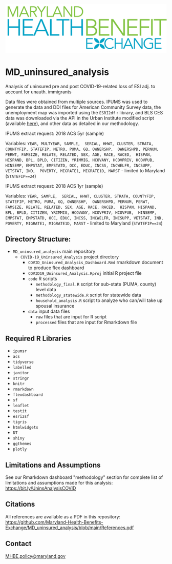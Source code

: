 ![MHBE logo](https://raw.githubusercontent.com/Maryland-Health-Benefits-Exchange/MD_uninsured_analysis/main/MHBE_color_transparent.png) 

# MD_uninsured_analysis
Analysis of uninsured pre and post COVID-19-related loss of ESI 
adj. to account for unauth. immigrants

Data files were obtained from multiple sources. IPUMS was used to generate the 
data and DDI files for American Community Survey data, the unemployment map was imported using the `ESRI2df`
r library, and BLS CES data was downloaded via the API in the Urban Institute
modified script (available [here](https://github.com/Maryland-Health-Benefits-Exchange/covid-neighborhood-job-analysis)), and other data as detailed in our methodology. 

IPUMS extract request: 2018 ACS 5yr (sample) 

Variables:
`YEAR, MULTYEAR, SAMPLE, 
SERIAL, HHWT, CLUSTER, STRATA, COUNTYFIP, STATEFIP, METRO, PUMA, GQ, OWNERSHP, 
OWNERSHPD, PERNUM, PERWT, FAMSIZE, RELATE, RELATED, SEX, AGE, RACE, RACED, 
HISPAN, HISPAND, BPL, BPLD, CITIZEN, YRIMMIG, HCOVANY, HCOVPRIV, HCOVPUB, 
HINSEMP, EMPSTAT, EMPSTATD, OCC, EDUC, INCSS, INCWELFR, INCSUPP, VETSTAT, IND, 
POVERTY, MIGRATE1, MIGRATE1D, MARST` - limited to Maryland (`STATEFIP==24`)

IPUMS extract request: 2018 ACS 1yr (sample) 

Variables:
`YEAR, SAMPLE, 
SERIAL, HHWT, CLUSTER, STRATA, COUNTYFIP, STATEFIP, METRO, PUMA, GQ, OWNERSHP, 
OWNERSHPD, PERNUM, PERWT, FAMSIZE, RELATE, RELATED, SEX, AGE, RACE, RACED, 
HISPAN, HISPAND, BPL, BPLD, CITIZEN, YRIMMIG, HCOVANY, HCOVPRIV, HCOVPUB, 
HINSEMP, EMPSTAT, EMPSTATD, OCC, EDUC, INCSS, INCWELFR, INCSUPP, VETSTAT, IND, 
POVERTY, MIGRATE1, MIGRATE1D, MARST` - limited to Maryland (`STATEFIP==24`)

## Directory Structure:
- `MD_uninsured_analysis`  main repository
  - `COVID-19_Uninsured_Analysis` project directory
    - `COVID_Uninsured_Analysis_Dashboard.Rmd`  rmarkdown document to produce 
    flex dashboard
    - `COVID19_Uninsured_Analysis.Rproj`  initial R project file
    - `code`  R scripts
      * `methodology_final.R` script for sub-state (PUMA, county) level data
      - `methodology_statewide.R` script for statewide data
      - `household_analysis.R` script to analyze who can/will take up spousal insurance
    - `data`  input data files
      * `raw`  files that are input for R script
      * `processed`  files that are input for Rmarkdown file
    

## Required R Libraries
- `ipumsr`
- `acs`
- `tidyverse`
- `labelled`
- `janitor`
- `stringr`
- `knitr`
- `rmarkdown`
- `flexdashboard`
- `sf`
- `leaflet`
- `testit`
- `esri2sf`
- `tigris`
- `htmlwidgets`
- `DT`
- `shiny`
- `ggthemes`
- `plotly`


## Limitations and Assumptions
See our Rmarkdown dashboard "methodology" section for complete list of limitations 
and assumptions made for this analysis: https://bit.ly/UninsAnalysisCOVID

## Citations
All references are available as a PDF in this repository: https://github.com/Maryland-Health-Benefits-Exchange/MD_uninsured_analysis/blob/main/References.pdf

## Contact
MHBE.policy@maryland.gov
